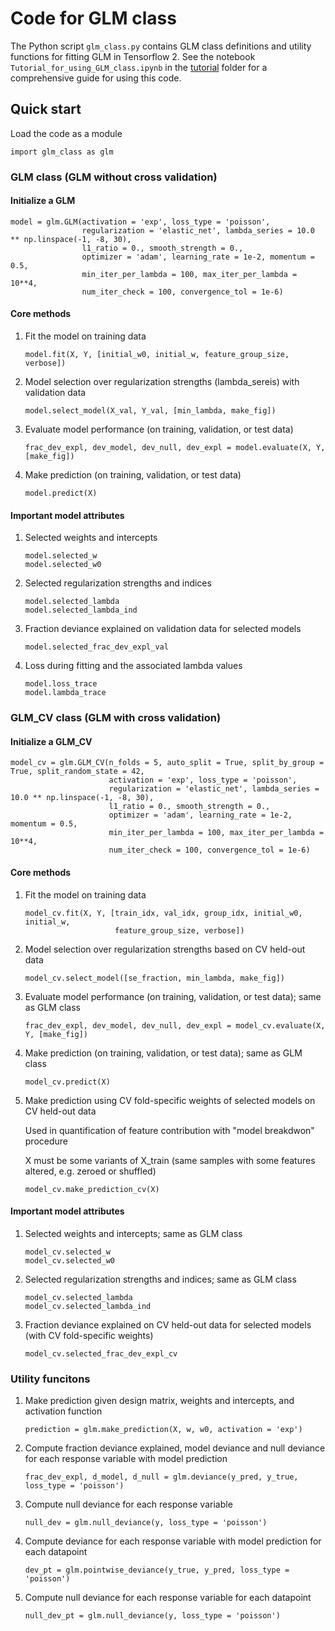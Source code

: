 # Code for GLM class
The Python script `glm_class.py` contains GLM class definitions and utility functions for fitting GLM in Tensorflow 2. See the notebook `Tutorial_for_using_GLM_class.ipynb` in the [tutorial](https://github.com/sytseng/GLM_Tensorflow_2/tree/main/tutorial) folder for a comprehensive guide for using this code.

## Quick start
Load the code as a module 
```
import glm_class as glm
```

### GLM class (GLM without cross validation)
#### Initialize a GLM
```
model = glm.GLM(activation = 'exp', loss_type = 'poisson',
                regularization = 'elastic_net', lambda_series = 10.0 ** np.linspace(-1, -8, 30), 
                l1_ratio = 0., smooth_strength = 0., 
                optimizer = 'adam', learning_rate = 1e-2, momentum = 0.5, 
                min_iter_per_lambda = 100, max_iter_per_lambda = 10**4, 
                num_iter_check = 100, convergence_tol = 1e-6)
```

#### Core methods
1. Fit the model on training data
    ```
    model.fit(X, Y, [initial_w0, initial_w, feature_group_size, verbose])
    ```

2. Model selection over regularization strengths (lambda_sereis) with validation data
    ```
    model.select_model(X_val, Y_val, [min_lambda, make_fig])
    ```

3. Evaluate model performance (on training, validation, or test data)
    ```
    frac_dev_expl, dev_model, dev_null, dev_expl = model.evaluate(X, Y, [make_fig])
    ```

4. Make prediction (on training, validation, or test data)
    ```
    model.predict(X)
    ```

#### Important model attributes
1. Selected weights and intercepts
    ```
    model.selected_w
    model.selected_w0
    ```

2. Selected regularization strengths and indices
    ```
    model.selected_lambda
    model.selected_lambda_ind
    ```

3. Fraction deviance explained on validation data for selected models
    ```
    model.selected_frac_dev_expl_val
    ```

4. Loss during fitting and the associated lambda values
    ```
    model.loss_trace
    model.lambda_trace
    ```

### GLM_CV class (GLM with cross validation)
#### Initialize a GLM_CV
```
model_cv = glm.GLM_CV(n_folds = 5, auto_split = True, split_by_group = True, split_random_state = 42,
                      activation = 'exp', loss_type = 'poisson',
                      regularization = 'elastic_net', lambda_series = 10.0 ** np.linspace(-1, -8, 30), 
                      l1_ratio = 0., smooth_strength = 0., 
                      optimizer = 'adam', learning_rate = 1e-2, momentum = 0.5, 
                      min_iter_per_lambda = 100, max_iter_per_lambda = 10**4, 
                      num_iter_check = 100, convergence_tol = 1e-6)

```

#### Core methods
1. Fit the model on training data
    ```
    model_cv.fit(X, Y, [train_idx, val_idx, group_idx, initial_w0, initial_w, 
                        feature_group_size, verbose])
    ```

2. Model selection over regularization strengths based on CV held-out data
    ```
    model_cv.select_model([se_fraction, min_lambda, make_fig])
    ```

3. Evaluate model performance (on training, validation, or test data); same as GLM class
    ```
    frac_dev_expl, dev_model, dev_null, dev_expl = model_cv.evaluate(X, Y, [make_fig])
    ```

4. Make prediction (on training, validation, or test data); same as GLM class
    ```
    model_cv.predict(X)
    ```

5. Make prediction using CV fold-specific weights of selected models on CV held-out data

   Used in quantification of feature contribution with "model breakdwon" procedure
   
   X must be some variants of X_train (same samples with some features altered, e.g. zeroed or shuffled) 
    ```
    model_cv.make_prediction_cv(X)
    ```


#### Important model attributes
1. Selected weights and intercepts; same as GLM class
    ```
    model_cv.selected_w
    model_cv.selected_w0
    ```

2. Selected regularization strengths and indices; same as GLM class
    ```
    model_cv.selected_lambda
    model_cv.selected_lambda_ind
    ```

3. Fraction deviance explained on CV held-out data for selected models (with CV fold-specific weights)
    ```
    model_cv.selected_frac_dev_expl_cv
    ```

### Utility funcitons
1. Make prediction given design matrix, weights and intercepts, and activation function
    ```
    prediction = glm.make_prediction(X, w, w0, activation = 'exp') 
    ```

2. Compute fraction deviance explained, model deviance and null deviance for each response variable with model prediction
    ```
    frac_dev_expl, d_model, d_null = glm.deviance(y_pred, y_true, loss_type = 'poisson')
    ```
    
3. Compute null deviance for each response variable
    ```
    null_dev = glm.null_deviance(y, loss_type = 'poisson')
    ```
    
4. Compute deviance for each response variable with model prediction for each datapoint
    ```
    dev_pt = glm.pointwise_deviance(y_true, y_pred, loss_type = 'poisson')
    ```
    
5. Compute null deviance for each response variable for each datapoint
    ```
    null_dev_pt = glm.null_deviance(y, loss_type = 'poisson')

    ```
